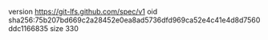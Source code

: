 version https://git-lfs.github.com/spec/v1
oid sha256:75b207bd669c2a28452e0ea8ad5736dfd969ca52e4c41e4d8d7560ddc1166835
size 330
